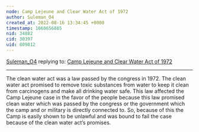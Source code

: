 ```yaml
---
node: Camp Lejeune and Clear Water Act of 1972
author: Suleman_O4
created_at: 2022-08-16 13:34:45 +0000
timestamp: 1660656885
nid: 34882
cid: 30397
uid: 809812
---
```




[Suleman_O4](../profile/Suleman_O4) replying to: [Camp Lejeune and Clear Water Act of 1972](../notes/TheChessGym/08-16-2022/camp-lejeune-and-clear-water-act-of-1972)

----
The clean water act was a law passed by the congress in 1972. The clean water act promised to remove toxic substances from water to keep it clean from carcinogens and make all drinking water safe. This law affected the Camp Lejeune case in the favor of the people because this law promised clean water which was passed by the congress or the government which the camp and or military is directly connected to. So, because of this the Camp is easily shown to be unlawful and was bound to fail the case because of the clean water act’s promises.  